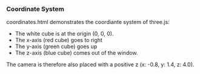 ### Coordinate System

coordinates.html demonstrates the coordiante system of three.js:

- The white cube is at the origin (0, 0, 0).
- The x-axis (red cube) goes to right
- The y-axis (green cube) goes up
- The z-axis (blue cube) comes out of the window.

The camera is therefore also placed with a positive z (x: -0.8, y: 1.4, z: 4.0).
